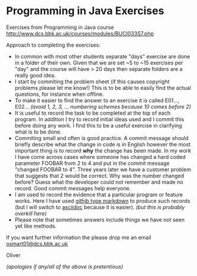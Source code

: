Programming in Java Exercises
=============================

Exercises from Programming in Java course http://www.dcs.bbk.ac.uk/courses/modules/BUCI033S7.php

Approach to completing the exercises:
* In common with most other students separate "days" exercise are done in a folder of their own. Given that we are set ~5 to ~15 exercises per "day" and the course will have > 20 days then separate folders are a really good idea.
* I start by commiting the problem sheet (if this causes copyright problems please let me know!) This is to be able to easily find the actual questions, for instance when offline.
* To make it easier to find the answer to an exercise it is called E01..., E02...  *(avoid 1, 2, 3, ...  numbering schemes because 10 comes before 2)*
* It is useful to record the task to be completed at the top of each program. In addition I try to record initial ideas used and I commit this before doing any work. I find this to be a useful exercise in clarifying what is to be done.
* Commiting small and often is good practice. A commit message should briefly describe what the change in code is in English however the most important thing is to record **why** the change has been made. In my work I have come across cases where someone has changed a hard coded parameter FOOBAR from 2 to 4 and put in the commit message "changed FOOBAR to 4". Three years later we have a customer problem that suggests that 2 would be correct. Why was the number changed before? Guess what the developer could not remember and made no record. Good commit messages help everyone. 
* I am used to record the evidence that a particular program or feature works. Here I have used [githib type markdown](https://help.github.com/articles/markdown-basics/) to produce such records (but I will switch to [asciidoc](http://www.methods.co.nz/asciidoc/) because it is easier). *(but this is probably overkill here)*
* Please note that sometimes answers include things we have not seen yet like methods.

If you want further information the please drop me an email osmart01@dcs.bbk.ac.uk

Oliver

*(apologies if any/all of the above is pretentious)*
